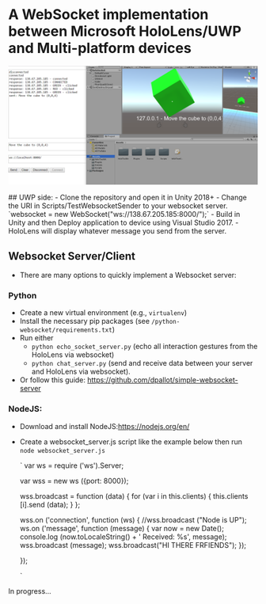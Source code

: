 # A WebSocket implementation between Microsoft HoloLens/UWP and Multi-platform devices

<p align = "center">
    <img src="photos/uwp_websocket_pic1.PNG" />
</p>
## UWP side:
- Clone the repository and open it in Unity 2018+
- Change the URI in Scripts/TestWebsocketSender to your websocket server.
 `websocket = new WebSocket("ws://138.67.205.185:8000/");`
- Build in Unity and then Deploy application to device using Visual Studio 2017.
- HoloLens will display whatever message you send from the server.

## Websocket Server/Client
- There are many options to quickly implement a Websocket server:
### Python
- Create a new virtual environment (e.g., `virtualenv`)
- Install the necessary pip packages (see `/python-websocket/requirements.txt`)
- Run either
    - `python echo_socket_server.py` (echo all interaction gestures from the HoloLens via websocket)
    - `python chat_server.py` (send and receive data between your server and HoloLens via websocket).
- Or follow this guide: https://github.com/dpallot/simple-websocket-server



### NodeJS:
- Download and install NodeJS:https://nodejs.org/en/
- Create a websocket_server.js script like the example below then run `node websocket_server.js`

  `
  var ws   = require ('ws').Server;

  var wss = new ws ({port: 8000});


  wss.broadcast = function (data) {
      for (var i in this.clients) {
          this.clients [i].send (data);
      }
  };

  wss.on ('connection', function (ws) {
      //wss.broadcast ("Node is UP");
      ws.on ('message', function (message) {
          var now = new Date();
          console.log (now.toLocaleString() + ' Received: %s', message);
          wss.broadcast (message);
  	wss.broadcast("HI THERE FRFIENDS");
      });

  });

  `


In progress...
